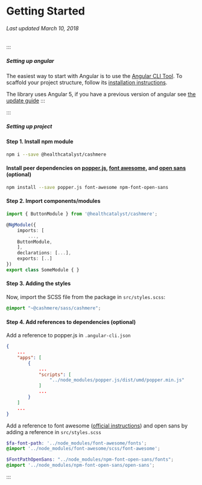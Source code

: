 # Getting Started
###### Last updated March 10, 2018

:::
##### Setting up angular
The easiest way to start with Angular is to use the [Angular CLI Tool](https://github.com/angular/angular-cli). To scaffold your project structure, follow its [installation instructions](https://github.com/angular/angular-cli#installation).

The library uses Angular 5, if you have a previous version of angular see [the update guide](https://angular-update-guide.firebaseapp.com/)
:::

:::
##### Setting up project
#### Step 1. Install npm module

``` BASH
npm i --save @healthcatalyst/cashmere
```

#### Install peer dependencies on [popper.js](https://popper.js.org/), [font awesome](https://fontawesome.com), and [open sans](https://fonts.google.com/specimen/Open+Sans) (optional)

``` BASH
npm install --save popper.js font-awesome npm-font-open-sans
```

#### Step 2. Import components/modules

``` typescript
import { ButtonModule } from '@healthcatalyst/cashmere';

@NgModule({
    imports: [
        ...,
    ButtonModule,
    ],
    declarations: [...],
    exports: [..]
})
export class SomeModule { }
```
#### Step 3. Adding the styles

Now, import the SCSS file from the package in `src/styles.scss`:

``` scss
@import "~@cashmere/sass/cashmere";
```

#### Step 4. Add references to dependencies (optional)
Add a reference to popper.js in `.angular-cli.json`
``` json
{
    ...
    "apps": [
        {
            ...
            "scripts": [
                "../node_modules/popper.js/dist/umd/popper.min.js"
            ]
            ...
        }
    ]
    ...
}
```

Add a reference to font awesome ([official instructions](https://github.com/angular/angular-cli/blob/master/docs/documentation/stories/include-font-awesome.md)) and open sans by adding a reference in `src/styles.scss`

``` scss
$fa-font-path: '../node_modules/font-awesome/fonts';
@import '../node_modules/font-awesome/scss/font-awesome';

$FontPathOpenSans: "../node_modules/npm-font-open-sans/fonts";
@import '../node_modules/npm-font-open-sans/open-sans';
```
:::